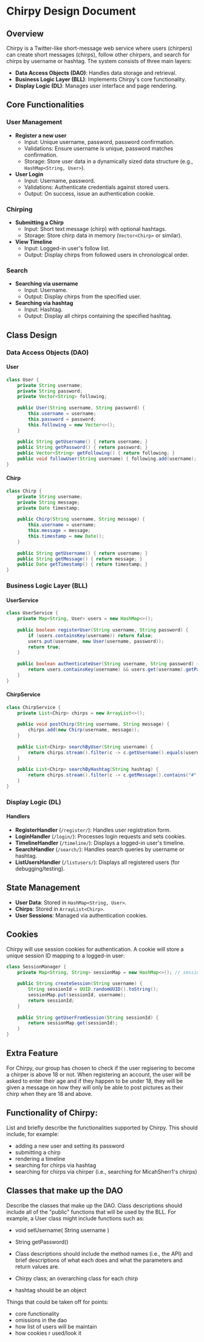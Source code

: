 # Chirpy Design Document

## Overview
Chirpy is a Twitter-like short-message web service where users (chirpers) can create short messages (chirps), follow other chirpers, and search for chirps by username or hashtag. The system consists of three main layers:

- **Data Access Objects (DAO)**: Handles data storage and retrieval.
- **Business Logic Layer (BLL)**: Implements Chirpy's core functionality.
- **Display Logic (DL)**: Manages user interface and page rendering.

## Core Functionalities
### User Management
- **Register a new user**
  - Input: Unique username, password, password confirmation.
  - Validations: Ensure username is unique, password matches confirmation.
  - Storage: Store user data in a dynamically sized data structure (e.g., `HashMap<String, User>`).
- **User Login**
  - Input: Username, password.
  - Validations: Authenticate credentials against stored users.
  - Output: On success, issue an authentication cookie.

### Chirping
- **Submitting a Chirp**
  - Input: Short text message (chirp) with optional hashtags.
  - Storage: Store chirp data in memory (`Vector<Chirp>` or similar).
- **View Timeline**
  - Input: Logged-in user's follow list.
  - Output: Display chirps from followed users in chronological order.

### Search
- **Searching via username**
  - Input: Username.
  - Output: Display chirps from the specified user.
- **Searching via hashtag**
  - Input: Hashtag.
  - Output: Display all chirps containing the specified hashtag.

## Class Design
### Data Access Objects (DAO)
#### User
```java
class User {
    private String username;
    private String password;
    private Vector<String> following;
    
    public User(String username, String password) {
        this.username = username;
        this.password = password;
        this.following = new Vector<>();
    }
    
    public String getUsername() { return username; }
    public String getPassword() { return password; }
    public Vector<String> getFollowing() { return following; }
    public void followUser(String username) { following.add(username); }
}
```
#### Chirp
```java
class Chirp {
    private String username;
    private String message;
    private Date timestamp;
    
    public Chirp(String username, String message) {
        this.username = username;
        this.message = message;
        this.timestamp = new Date();
    }
    
    public String getUsername() { return username; }
    public String getMessage() { return message; }
    public Date getTimestamp() { return timestamp; }
}
```

### Business Logic Layer (BLL)
#### UserService
```java
class UserService {
    private Map<String, User> users = new HashMap<>();
    
    public boolean registerUser(String username, String password) {
        if (users.containsKey(username)) return false;
        users.put(username, new User(username, password));
        return true;
    }
    
    public boolean authenticateUser(String username, String password) {
        return users.containsKey(username) && users.get(username).getPassword().equals(password);
    }
}
```
#### ChirpService
```java
class ChirpService {
    private List<Chirp> chirps = new ArrayList<>();
    
    public void postChirp(String username, String message) {
        chirps.add(new Chirp(username, message));
    }
    
    public List<Chirp> searchByUser(String username) {
        return chirps.stream().filter(c -> c.getUsername().equals(username)).collect(Collectors.toList());
    }
    
    public List<Chirp> searchByHashtag(String hashtag) {
        return chirps.stream().filter(c -> c.getMessage().contains("#" + hashtag)).collect(Collectors.toList());
    }
}
```

### Display Logic (DL)
#### Handlers
- **RegisterHandler** (`/register/`): Handles user registration form.
- **LoginHandler** (`/login/`): Processes login requests and sets cookies.
- **TimelineHandler** (`/timeline/`): Displays a logged-in user's timeline.
- **SearchHandler** (`/search/`): Handles search queries by username or hashtag.
- **ListUsersHandler** (`/listusers/`): Displays all registered users (for debugging/testing).

## State Management
- **User Data**: Stored in `HashMap<String, User>`.
- **Chirps**: Stored in `ArrayList<Chirp>`.
- **User Sessions**: Managed via authentication cookies.

## Cookies
Chirpy will use session cookies for authentication. A cookie will store a unique session ID mapping to a logged-in user:
```java
class SessionManager {
    private Map<String, String> sessionMap = new HashMap<>(); // sessionID -> username
    
    public String createSession(String username) {
        String sessionId = UUID.randomUUID().toString();
        sessionMap.put(sessionId, username);
        return sessionId;
    }
    
    public String getUserFromSession(String sessionId) {
        return sessionMap.get(sessionId);
    }
}
```

## Extra Feature
For Chirpy, our group has chosen to check if the user regisering to become a chirper is above 18 or not. When registering an account, the user will be asked to enter their age and if they happen to be under 18, they will be given a message on how they will only be able to post pictures as their chirp when they are 18 and above. 



## Functionality of Chirpy:
List and briefly describe the functionalities supported by Chirpy. 
  This should include, for example:
- adding a new user and setting its password
- submitting a chirp
- rendering a timeline
- searching for chirps via hashtag
- searching for chirps via chirper (i.e., searching for MicahSherr1's chirps)


## Classes that make up the DAO
Describe the classes that make up the DAO. Class descriptions should include all of the "public" functions that will be used by the BLL. For example, a User class might include functions such as:
- void setUsername( String username )
- String getPassword()
- Class descriptions should include the method names (i.e., the API) and brief descriptions of what each does and what the parameters and return values are.
- Chirpy class; an overarching class for each chirp

- hashtag should be an object
  

Things that could be taken off for points:
- core functionality
- omissions in the dao
- how list of users will be maintain
- how cookies r used/look it




